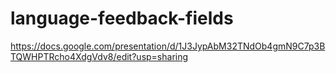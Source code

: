 # language-feedback-fields

https://docs.google.com/presentation/d/1J3JypAbM32TNdOb4gmN9C7p3BTQWHPTRcho4XdgVdv8/edit?usp=sharing
